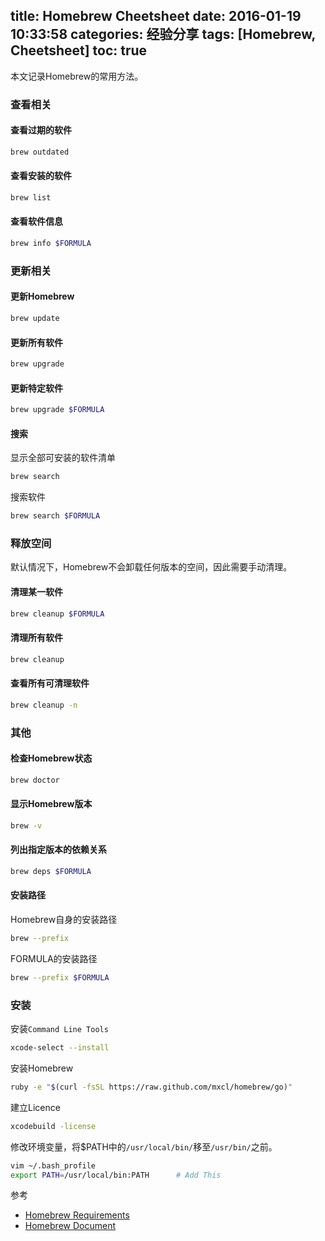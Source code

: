 title: Homebrew Cheetsheet
date: 2016-01-19 10:33:58
categories: 经验分享
tags: [Homebrew, Cheetsheet]
toc: true
---

本文记录Homebrew的常用方法。

### 查看相关

#### 查看过期的软件

```bash
brew outdated
```

#### 查看安装的软件

```bash
brew list
```

#### 查看软件信息

```bash
brew info $FORMULA
```

### 更新相关

#### 更新Homebrew

```bash
brew update
```

#### 更新所有软件

```bash
brew upgrade
```

#### 更新特定软件

```bash
brew upgrade $FORMULA
```

#### 搜索

显示全部可安装的软件清单

```bash
brew search
```

搜索软件

```bash
brew search $FORMULA
```

### 释放空间


默认情况下，Homebrew不会卸载任何版本的空间，因此需要手动清理。

#### 清理某一软件

```bash
brew cleanup $FORMULA
```

#### 清理所有软件

```bash
brew cleanup
```

#### 查看所有可清理软件

```bash
brew cleanup -n
```

### 其他

#### 检查Homebrew状态

```bash
brew doctor
```

#### 显示Homebrew版本

```bash
brew -v
```

#### 列出指定版本的依赖关系

```bash
brew deps $FORMULA
```

#### 安装路径

Homebrew自身的安装路径

```bash
brew --prefix
```

FORMULA的安装路径

```bash
brew --prefix $FORMULA
```

### 安装

安装`Command Line Tools`

```bash
xcode-select --install
```

安装Homebrew

```bash
ruby -e "$(curl -fsSL https://raw.github.com/mxcl/homebrew/go)"
```

建立Licence

```bash
xcodebuild -license
```

修改环境变量，将$PATH中的`/usr/local/bin/`移至`/usr/bin/`之前。

```bash
vim ~/.bash_profile
export PATH=/usr/local/bin:PATH      # Add This
```

参考

* [Homebrew Requirements](https://github.com/mxcl/homebrew/wiki/Installation)
* [Homebrew Document](https://github.com/Homebrew/homebrew)